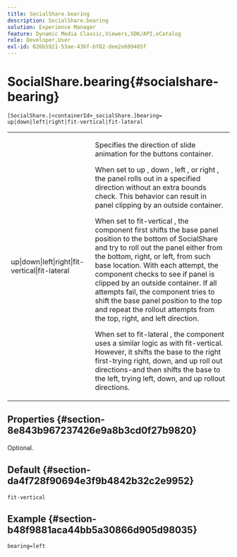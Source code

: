 ```yaml
---
title: SocialShare.bearing
description: SocialShare.bearing
solution: Experience Manager
feature: Dynamic Media Classic,Viewers,SDK/API,eCatalog
role: Developer,User
exl-id: 026b5921-53ae-436f-bf82-dee2e699405f
---
```

# SocialShare.bearing{#socialshare-bearing}

 `[SocialShare.|<containerId>_socialShare.]bearing= up|down|left|right|fit-vertical|fit-lateral`

<table id="table_0002BE81371D4E16A56FBEDD13FDF3C2"> 
 <tbody> 
  <tr> 
   <td colname="col1"> <p> <span class="codeph"> up|down|left|right|fit-vertical|fit-lateral </span> </p> </td> 
   <td colname="col2"> <p> Specifies the direction of slide animation for the buttons container. </p> <p> When set to <span class="codeph"> up </span>, <span class="codeph"> down </span>, <span class="codeph"> left </span>, or <span class="codeph"> right </span>, the panel rolls out in a specified direction without an extra bounds check. This behavior can result in panel clipping by an outside container. </p> <p>When set to <span class="codeph"> fit-vertical </span>, the component first shifts the base panel position to the bottom of SocialShare and try to roll out the panel either from the bottom, right, or left, from such base location. With each attempt, the component checks to see if panel is clipped by an outside container. If all attempts fail, the component tries to shift the base panel position to the top and repeat the rollout attempts from the top, right, and left direction. </p> <p>When set to <span class="codeph"> fit-lateral </span>, the component uses a similar logic as with fit-vertical. However, it shifts the base to the right first-trying right, down, and up roll out directions-and then shifts the base to the left, trying left, down, and up rollout directions. </p> </td> 
  </tr> 
 </tbody> 
</table>

## Properties {#section-8e843b967237426e9a8b3cd0f27b9820}

Optional.

## Default {#section-da4f728f90694e3f9b4842b32c2e9952}

`fit-vertical`

## Example {#section-b48f9881aca44bb5a30866d905d98035}

`bearing=left`
